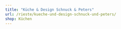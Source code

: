 ```yaml
---
title: "Küche & Design Schnuck & Peters"
url: /rieste/kueche-und-design-schnuck-und-peters/
shop: Küchen
---
```

